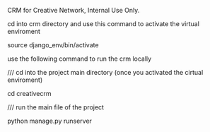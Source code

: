 CRM for Creative Network, Internal Use Only.

cd into crm directory and use this command to activate the virtual enviroment

source django_env/bin/activate

use the following command to run the crm locally

/// cd into the project main directory (once you activated the cirtual enviroment)

cd creativecrm

/// run the main file of the project

python manage.py runserver